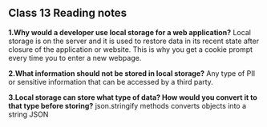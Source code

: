 ## Class 13 Reading notes

**1.Why would a developer use local storage for a web application?**
Local storage is on the server and it is used to restore data in its recent state after closure of the application or website. This is why you get a cookie prompt every time you to enter a new webpage.

**2.What information should not be stored in local storage?**
Any type of PII or sensitive information that can be accessed by a third party.


**3.Local storage can store what type of data? How would you convert it to that type before storing?**
json.stringify methods converts objects into a string JSON